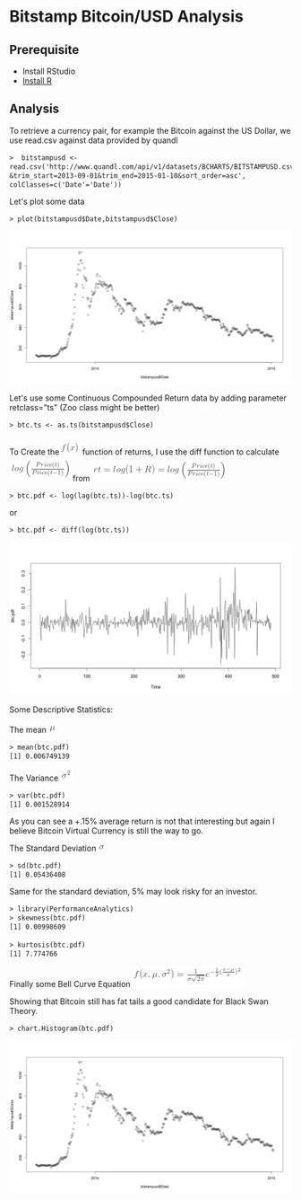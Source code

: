 


# Bitstamp Bitcoin/USD Analysis

## Prerequisite

* Install RStudio
* [Install R](https://cran.r-project.org/)

## Analysis

To retrieve a currency pair, for example the Bitcoin against the US Dollar, we use read.csv against data provided by quandl

```
>  bitstampusd <- read.csv('http://www.quandl.com/api/v1/datasets/BCHARTS/BITSTAMPUSD.csv?&trim_start=2013-09-01&trim_end=2015-01-10&sort_order=asc', colClasses=c('Date'='Date'))
```

Let's plot some data

```
> plot(bitstampusd$Date,bitstampusd$Close)
```

![alt tag](https://github.com/CollegeBoreal/INF1069-17H/blob/master/Z.BITSTAMP/rplot.png)

Let's use some Continuous Compounded Return data by adding parameter retclass="ts" (Zoo class might be better)

```
> btc.ts <- as.ts(bitstampusd$Close)
```

To Create the ![alt tag](https://github.com/CollegeBoreal/INF1069-17H/blob/master/Z.BITSTAMP/fx.png) function of returns, I use the diff function to calculate ![alt tag](https://github.com/CollegeBoreal/INF1069-17H/blob/master/Z.BITSTAMP/lg.png) from ![alt tag](https://github.com/CollegeBoreal/INF1069-17H/blob/master/Z.BITSTAMP/r.png)

```
> btc.pdf <- log(lag(btc.ts))-log(btc.ts)
```

or 

```
> btc.pdf <- diff(log(btc.ts))
```

![alt tag](https://github.com/CollegeBoreal/INF1069-17H/blob/master/Z.BITSTAMP/rplot01.png)

Some Descriptive Statistics:

The mean ![alt tag](https://github.com/CollegeBoreal/INF1069-17H/blob/master/Z.BITSTAMP/m.png)

```
> mean(btc.pdf)
[1] 0.006749139
```

The Variance ![alt tag](https://github.com/CollegeBoreal/INF1069-17H/blob/master/Z.BITSTAMP/s_2.png)

```
> var(btc.pdf)
[1] 0.001528914
```

As you can see a +.15% average return is not that interesting but again I believe Bitcoin Virtual Currency is still the way to go.

The Standard Deviation ![alt tag](https://github.com/CollegeBoreal/INF1069-17H/blob/master/Z.BITSTAMP/s.png)

```
> sd(btc.pdf)
[1] 0.05436408
```

Same for the standard deviation, 5% may look risky for an investor.

```
> library(PerformanceAnalytics)
> skewness(btc.pdf)
[1] 0.00998609

> kurtosis(btc.pdf)
[1] 7.774766
```

Finally some Bell Curve Equation ![alt tag](https://github.com/CollegeBoreal/INF1069-17H/blob/master/Z.BITSTAMP/bc.png)

Showing that Bitcoin still has fat tails a good candidate for Black Swan Theory.

```
> chart.Histogram(btc.pdf)
```

![alt tag](https://github.com/CollegeBoreal/INF1069-17H/blob/master/Z.BITSTAMP/rplot.png)

